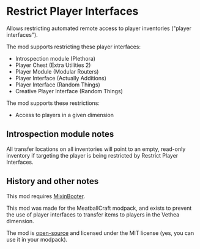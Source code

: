 # Restrict Player Interfaces

Allows restricting automated remote access to player inventories ("player interfaces").

The mod supports restricting these player interfaces:

- Introspection module (Plethora)
- Player Chest (Extra Utilities 2)
- Player Module (Modular Routers)
- Player Interface (Actually Additions)
- Player Interface (Random Things)
- Creative Player Interface (Random Things)

The mod supports these restrictions:

- Access to players in a given dimension

## Introspection module notes

All transfer locations on all inventories will point to an empty, read-only inventory if targeting the player is being
restricted by Restrict Player Interfaces.

## History and other notes

This mod requires [MixinBooter](https://www.curseforge.com/minecraft/mc-mods/mixin-booter).

This mod was made for the MeatballCraft modpack, and exists to prevent the use of player
interfaces to transfer items to players in the Vethea dimension.

The mod is [open-source](https://github.com/shardion/restrictplayerinterfaces/) and licensed under the MIT license (yes, you can use it in your modpack).
